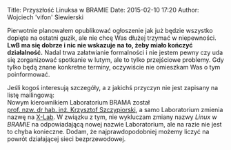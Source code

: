 Title: Przyszłość Linuksa w BRAMIE
Date: 2015-02-10 17:20
Author: Wojciech 'vifon' Siewierski

Pierwotnie planowałem opublikować ogłoszenie jak już będzie wszystko
dopięte na ostatni guzik, ale nie chcę Was dłużej trzymać w
niepewności. **LwB ma się dobrze i nic nie wskazuje na to, żeby miało
kończyć działalność.** Nadal trwa załatwianie formalności i nie jestem
pewny czy uda się zorganizować spotkanie w lutym, ale to tylko
przejściowe problemy. Gdy tylko będą znane konkretne terminy,
oczywiście nie omieszkam Was o tym poinformować.

Jeśli kogoś interesują szczegóły, a z jakichś przyczyn nie jest
zapisany na listę mailingową:  
Nowym kierownikiem Laboratorium BRAMA został
[prof. nzw. dr hab. inż. Krzysztof Szczypiorski][1], a samo
Laboratorium zmienia nazwę na [X-Lab][2]. W związku z tym, nie
wykluczam zmiany nazwy *Linux w BRAMIE* na odpowiadającą nowej nazwie
Laboratorium, ale na razie nie jest to chyba konieczne. Dodam, że
najprawdopodobniej możemy liczyć na powrót działającej sieci
bezprzewodowej.

[1]: http://x-lab.pw
[2]: http://krzysiek.tele.pw.edu.pl/
